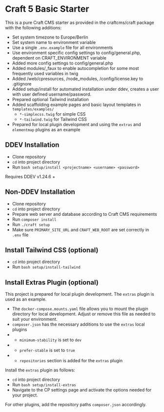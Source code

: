 # Craft 5 Basic Starter

This is a pure Craft CMS starter as provided in the craftcms/craft package with 
the following additions:


* Set system timezone to Europe/Berlin
* Set system name to environment variable
* Use a single `.env.example` file for all environments
* Use environment specific config settings to config/general.php, dependent on CRAFT_ENVIRONMENT variable
* Added more config settings to config/general.php
* Added modules/_faux to enable autocompletion for some most frequently used variables in twig
* Added /web/cpresources, /node_modules, /config/license.key to .gitignore
* Added setup/install for automated installation under ddev, creates a user with user defined username/password.
* Prepared optional Tailwind installation
* Added scaffolding example pages and basic layout templates in `templates/examples/`
  * `*-simplecss.twig` for simple CSS
  * `*-tailwind.twig` for Tailwind CSS
* Prepared for local plugin development and using the `extras` and `elementmap` plugins as an example

## DDEV Installation

* Clone repository
* `cd` into project directory
* Run `bash setup/install <projectname> <username> <password>`

Requires DDEV v1.24.6 +

## Non-DDEV Installation

* Clone repository
* `cd` into project directory
* Prepare web server and database according to Craft CMS requirements
* Run `composer install`
* Run `./craft setup`
* Make sure `PRIMARY_SITE_URL` and `CRAFT_WEB_ROOT` are set correctly in `.env` file

## Install Tailwind CSS (optional)

* `cd` into project directory
* Run `bash setup/install-tailwind`

## Install Extras Plugin (optional)

This project is prepared for local plugin development. The `extras` plugin is used as an example.

* The `docker-compose.mounts.yaml` file allows you to mount the plugin directory for local development. Adjust or remove this file as needed to suit your environment.
* `composer.json` has the necessary additions to use the `extras` local plugins
* * `minimum-stability` is set to `dev`
* * `prefer-stable` is set to `true`
* * `repositories` section is added for the `extras` plugin

Install the `extras` plugin as follows:

* `cd` into project directory
* Run `bash setup/install-extras`
* Navigate to the CP settings page and activate the options needed for your project.

For other plugins, add the repository paths `composer.json` accordingly.